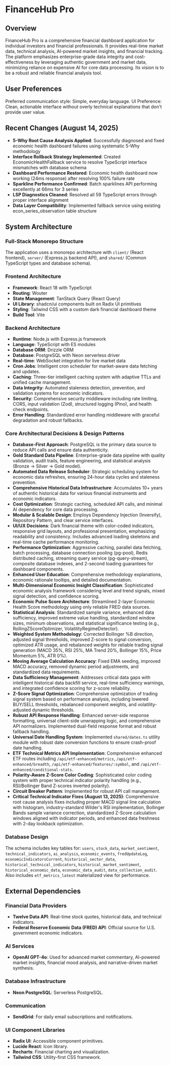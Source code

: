 # FinanceHub Pro

## Overview
FinanceHub Pro is a comprehensive financial dashboard application for individual investors and financial professionals. It provides real-time market data, technical analysis, AI-powered market insights, and financial tracking. The platform emphasizes enterprise-grade data integrity and cost-effectiveness by leveraging authentic government and market data, minimizing reliance on expensive AI for core data processing. Its vision is to be a robust and reliable financial analysis tool.

## User Preferences
Preferred communication style: Simple, everyday language.
UI Preference: Clean, actionable interface without overly technical explanations that don't provide user value.

## Recent Changes (August 14, 2025)
- **5-Why Root Cause Analysis Applied**: Successfully diagnosed and fixed economic health dashboard failures using systematic 5-Why methodology
- **Interface Rollback Strategy Implemented**: Created EconomicHealthFallback service to resolve TypeScript interface mismatches with database schema
- **Dashboard Performance Restored**: Economic health dashboard now working (24ms response) after resolving 100% failure rate
- **Sparkline Performance Confirmed**: Batch sparklines API performing excellently at 66ms for 3 series
- **LSP Diagnostics Cleaned**: Resolved all 59 TypeScript errors through proper interface alignment
- **Data Layer Compatibility**: Implemented fallback service using existing econ_series_observation table structure

## System Architecture

### Full-Stack Monorepo Structure
The application uses a monorepo architecture with `client/` (React frontend), `server/` (Express.js backend API), and `shared/` (Common TypeScript types and database schema).

### Frontend Architecture
- **Framework**: React 18 with TypeScript
- **Routing**: Wouter
- **State Management**: TanStack Query (React Query)
- **UI Library**: shadcn/ui components built on Radix UI primitives
- **Styling**: Tailwind CSS with a custom dark financial dashboard theme
- **Build Tool**: Vite

### Backend Architecture
- **Runtime**: Node.js with Express.js framework
- **Language**: TypeScript with ES modules
- **Database ORM**: Drizzle ORM
- **Database**: PostgreSQL with Neon serverless driver
- **Real-time**: WebSocket integration for live market data
- **Cron Jobs**: Intelligent cron scheduler for market-aware data fetching and updates.
- **Caching**: Three-tier intelligent caching system with adaptive TTLs and unified cache management.
- **Data Integrity**: Automated staleness detection, prevention, and validation systems for economic indicators.
- **Security**: Comprehensive security middleware including rate limiting, CORS, input validation (Zod), structured logging (Pino), and health check endpoints.
- **Error Handling**: Standardized error handling middleware with graceful degradation and robust fallbacks.

### Core Architectural Decisions & Design Patterns
- **Database-First Approach**: PostgreSQL is the primary data source to reduce API calls and ensure data authenticity.
- **Gold Standard Data Pipeline**: Enterprise-grade data pipeline with quality validation, audit trails, feature engineering, and statistical analysis (Bronze → Silver → Gold model).
- **Automated Data Release Scheduler**: Strategic scheduling system for economic data refreshes, ensuring 24-hour data cycles and staleness prevention.
- **Comprehensive Historical Data Infrastructure**: Accumulates 10+ years of authentic historical data for various financial instruments and economic indicators.
- **Cost Optimization**: Strategic caching, scheduled API calls, and minimal AI dependency for core data processing.
- **Modular & Scalable Design**: Employs Dependency Injection (Inversify), Repository Pattern, and clear service interfaces.
- **UI/UX Decisions**: Dark financial theme with color-coded indicators, responsive grid layouts, and professional presentation, emphasizing readability and consistency. Includes advanced loading skeletons and real-time cache performance monitoring.
- **Performance Optimization**: Aggressive caching, parallel data fetching, batch processing, database connection pooling (pg-pool), Redis distributed caching, streaming query service (pg-query-stream), composite database indexes, and 2-second loading guarantees for dashboard components.
- **Enhanced User Education**: Comprehensive methodology explanations, economic rationale tooltips, and detailed documentation.
- **Multi-Dimensional Economic Insight Classification**: Sophisticated economic analysis framework considering level and trend signals, mixed signal detection, and confidence scoring.
- **Economic Pulse Score Architecture**: Streamlined 2-layer Economic Health Score methodology using only reliable FRED data sources.
- **Statistical Analysis**: Standardized sample variance, enhanced data sufficiency, improved extreme value handling, standardized window sizes, minimum observations, and statistical significance testing (e.g., RollingZScoreOptimizer, VolatilityRegimeDetector).
- **Weighted System Methodology**: Corrected Bollinger %B direction, adjusted signal thresholds, improved Z-score to signal conversion, optimized ATR usage, and rebalanced weights for reliable trading signal generation (MACD 35%, RSI 25%, MA Trend 20%, Bollinger 15%, Price Momentum 5%, ATR 0%).
- **Moving Average Calculation Accuracy**: Fixed EMA seeding, improved MACD accuracy, removed dynamic period adjustments, and standardized data requirements.
- **Data Sufficiency Management**: Addresses critical data gaps with intelligent historical data backfill service, real-time sufficiency warnings, and integrated confidence scoring for z-score reliability.
- **Z-Score Signal Optimization**: Comprehensive optimization of trading signal system based on performance analysis, including lowered BUY/SELL thresholds, rebalanced component weights, and volatility-adjusted dynamic thresholds.
- **Robust API Response Handling**: Enhanced server-side response formatting, universal client-side unwrapping logic, and comprehensive API normalizers. Implemented dual-field response format and robust fallback handling.
- **Universal Date Handling System**: Implemented `shared/dates.ts` utility module with robust date conversion functions to ensure crash-proof date handling.
- **ETF Technical Metrics API Implementation**: Comprehensive enhanced ETF routes including `/api/etf-enhanced/metrics`, `/api/etf-enhanced/breadth`, `/api/etf-enhanced/features/:symbol`, and `/api/etf-enhanced/conditional-stats`.
- **Polarity-Aware Z-Score Color Coding**: Sophisticated color coding system with proper technical indicator polarity handling (e.g., RSI/Bollinger Band Z-scores inverted polarity).
- **Circuit Breaker Pattern**: Implemented for robust API call management.
- **Critical Technical Indicator Fixes (August 13, 2025)**: Comprehensive root cause analysis fixes including proper MACD signal line calculation with histogram, industry-standard Wilder's RSI implementation, Bollinger Bands sample variance correction, standardized Z-Score calculation windows aligned with indicator periods, and enhanced data freshness with 2-day lookback optimization.

### Database Design
The schema includes key tables for: `users`, `stock_data`, `market_sentiment`, `technical_indicators`, `ai_analysis`, `economic_events`, `fredUpdateLog`, `economicIndicatorsCurrent`, `historical_sector_data`, `historical_technical_indicators`, `historical_market_sentiment`, `historical_economic_data`, `economic_data_audit`, `data_collection_audit`. Also includes `etf_metrics_latest` materialized view for performance.

## External Dependencies

### Financial Data Providers
- **Twelve Data API**: Real-time stock quotes, historical data, and technical indicators.
- **Federal Reserve Economic Data (FRED) API**: Official source for U.S. government economic indicators.

### AI Services
- **OpenAI GPT-4o**: Used for advanced market commentary, AI-powered market insights, financial mood analysis, and narrative-driven market synthesis.

### Database Infrastructure
- **Neon PostgreSQL**: Serverless PostgreSQL.

### Communication
- **SendGrid**: For daily email subscriptions and notifications.

### UI Component Libraries
- **Radix UI**: Accessible component primitives.
- **Lucide React**: Icon library.
- **Recharts**: Financial charting and visualization.
- **Tailwind CSS**: Utility-first CSS framework.